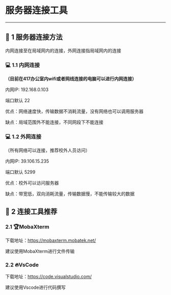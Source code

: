 # 服务器连接工具
---
## 📣 1 服务器连接方法

内网连接至在局域网内的连接，外网连接指局域网内的连接

### 💻 1.1 内网连接

**（目前在417办公室内wifi或者网线连接的电脑可以进行内网连接）**

内网IP: 192.168.0.103

端口默认 22

优点：网络速度快，传输数据不消耗流量，没有网络也可以调用服务器

缺点：局域范围外不能连接，不同网段下不能连接

### 💻 1.2 外网连接

（所有网络可以连接，推荐校外人员访问）

内网IP: 39.106.15.235

端口默认 5299

优点：校外可以访问服务器

缺点：带宽低，双向消耗流量，传输数据慢，不能传输较大的数据





## 📣 2 连接工具推荐

### 2.1 🏆MobaXterm

下载地址：https://mobaxterm.mobatek.net/

建议使用MobaXterm进行文件传输



### 2.2 🔥VsCode

下载地址：https://code.visualstudio.com/

建议使用Vscode进行代码撰写